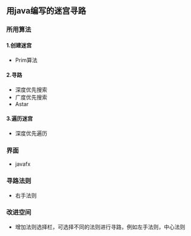用java编写的迷宫寻路
---
### 所用算法
#### 1.创建迷宫
* Prim算法
#### 2.寻路
* 深度优先搜索
* 广度优先搜索
* Astar
#### 3.遍历迷宫
* 深度优先遍历
### 界面
* javafx
### 寻路法则
* 右手法则
### 改进空间
* 增加法则选择栏，可选择不同的法则进行寻路，例如左手法则，中心法则

